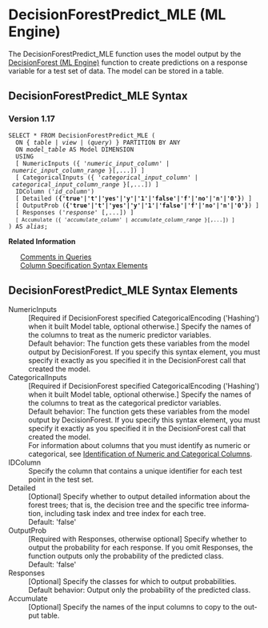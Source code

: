 <html><head></head><body><div class="nested0" aria-labelledby="ariaid-title1" topicindex="1" topicid="ohm1507917337702" id="ohm1507917337702"><h1 class="title topictitle1" id="ariaid-title1">DecisionForestPredict_MLE (ML Engine)</h1><div class="body conbody">
<p class="p">The DecisionForestPredict_MLE function uses the model output by the <a href="nxn1558013161027.md#kmu1509310050627">DecisionForest (ML Engine)</a> function to create predictions on a response variable for a test set of data. The model can be stored in a table.</p></div><div class="topic reference nested1" aria-labelledby="ariaid-title2" topicindex="2" topicid="vma1506534242250" xml:lang="en-us" lang="en-us" id="vma1506534242250">
<h2 class="title topictitle2" id="ariaid-title2">DecisionForestPredict_MLE Syntax</h2><div class="body refbody"><div class="section" id="vma1506534242250__section_N1000E_N1000C_N10001">
<h3 class="title sectiontitle">Version 1.17</h3><pre class="pre codeblock" xml:space="preserve"><code>SELECT * FROM DecisionForestPredict_MLE (
  <span>ON { <var class="keyword varname">table</var> | <var class="keyword varname">view</var> | (<var class="keyword varname">query</var>) }</span> PARTITION BY ANY
  ON <var class="keyword varname">model_table</var> AS Model DIMENSION
  USING
  [ NumericInputs ({ '<var class="keyword varname">numeric_input_column</var>' | <var class="keyword varname">numeric_input_column_range</var> }[,...]) ]
  [ CategoricalInputs ({ '<var class="keyword varname">categorical_input_column</var>' | <var class="keyword varname">categorical_input_column_range</var> }[,...]) ]
  IDColumn ('<var class="keyword varname">id_column</var>')
  [ Detailed (<span><b>{'true'|'t'|'yes'|'y'|'1'|'false'|'f'|'no'|'n'|'0'}</b></span>) ]
  [ OutputProb (<span><b>{'true'|'t'|'yes'|'y'|'1'|'false'|'f'|'no'|'n'|'0'}</b></span>) ]
  [ Responses ('<var class="keyword varname">response</var>' [,...]) ]
  <code class="ph codeph">[ Accumulate ({ '<var class="keyword varname">accumulate_column</var>' | <var class="keyword varname">accumulate_column_range</var> }[,...]) ]</code>
) AS <var class="keyword varname">alias</var>;</code></pre></div></div><div class="related-links"><div class="linklistheader"><p></p><b>Related Information</b></div>
<ul class="linklist linklist"><div class="linklistmember"><a href="eta1543514041091.md">Comments in Queries</a></div><div class="linklistmember"><a href="ndv1557782188375.md">Column Specification Syntax Elements</a></div></ul></div></div><div class="topic reference nested1" aria-labelledby="ariaid-title3" topicindex="3" topicid="ydu1506534312751" xml:lang="en-us" lang="en-us" id="ydu1506534312751">
<h2 class="title topictitle2" id="ariaid-title3">DecisionForestPredict_MLE Syntax Elements</h2><div class="body refbody"><div class="section" id="ydu1506534312751__section_N10011_N1000E_N10001"><dl class="dl parml"><dt class="dt pt dlterm">NumericInputs</dt><dd class="dd pd">[Required if DecisionForest specified CategoricalEncoding ('Hashing') when it built Model table, optional otherwise.] Specify the names of the columns to treat as the numeric predictor variables.</dd><dd class="dd pd ddexpand">Default behavior: The function gets these variables from the model output by DecisionForest. If you specify this syntax element, you must specify it exactly as you specified it in the DecisionForest call that created the model.</dd><dt class="dt pt dlterm">CategoricalInputs</dt><dd class="dd pd">[Required if DecisionForest specified CategoricalEncoding ('Hashing') when it built Model table, optional otherwise.] Specify the names of the columns to treat as the categorical predictor variables.</dd><dd class="dd pd ddexpand">Default behavior: The function gets these variables from the model output by DecisionForest. If you specify this syntax element, you must specify it exactly as you specified it in the DecisionForest call that created the model.</dd><dd class="dd pd ddexpand">For information about columns that you must identify as numeric or categorical, see <a href="uxa1540574678350.md">Identification of Numeric and Categorical Columns</a>.</dd><dt class="dt pt dlterm">IDColumn</dt><dd class="dd pd">Specify the column that contains a unique identifier for each test point in the test set.</dd><dt class="dt pt dlterm">Detailed</dt><dd class="dd pd">[Optional] Specify whether to output detailed information about the forest trees; that is, the decision tree and the specific tree information, including task index and tree index for each tree.</dd><dd class="dd pd ddexpand">Default: 'false'</dd><dt class="dt pt dlterm">OutputProb</dt><dd class="dd pd">[Required with Responses, otherwise optional] Specify whether to output the probability for each response. If you omit Responses, the function outputs only the probability of the predicted class.</dd><dd class="dd pd ddexpand">Default: 'false'</dd><dt class="dt pt dlterm">Responses</dt><dd class="dd pd">[Optional] Specify the classes for which to output probabilities.</dd><dd class="dd pd ddexpand">Default behavior: Output only the probability of the predicted class.</dd><dt class="dt pt dlterm">Accumulate</dt><dd class="dd pd">[Optional] Specify the names of the input columns to copy to the output table.</dd></dl></div></div></div></div></body></html>
